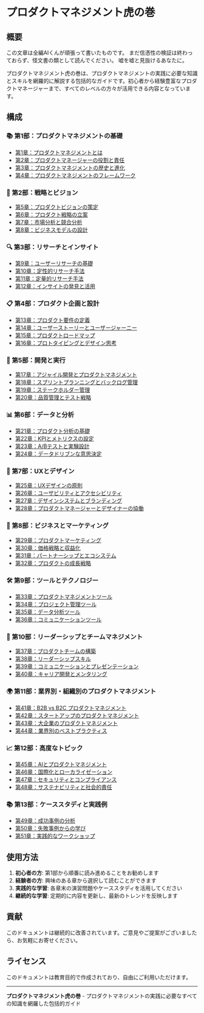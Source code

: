 # プロダクトマネジメント虎の巻

## 概要

この文章は全編AIくんが頑張って書いたものです。
まだ信憑性の検証は終わっておらず、怪文書の類として読んでください。
嘘を嘘と見抜けるあなたに。

プロダクトマネジメント虎の巻は、プロダクトマネジメントの実践に必要な知識とスキルを網羅的に解説する包括的なガイドです。初心者から経験豊富なプロダクトマネージャーまで、すべてのレベルの方々が活用できる内容となっています。

## 構成

### 📚 第1部：プロダクトマネジメントの基礎
- [第1章：プロダクトマネジメントとは](./01-fundamentals/01-what-is-product-management.md)
- [第2章：プロダクトマネージャーの役割と責任](./01-fundamentals/02-role-and-responsibilities.md)
- [第3章：プロダクトマネジメントの歴史と進化](./01-fundamentals/03-history-and-evolution.md)
- [第4章：プロダクトマネジメントのフレームワーク](./01-fundamentals/04-frameworks-and-methodologies.md)

### 🎯 第2部：戦略とビジョン
- [第5章：プロダクトビジョンの策定](./02-strategy/05-product-vision.md)
- [第6章：プロダクト戦略の立案](./02-strategy/06-product-strategy.md)
- [第7章：市場分析と競合分析](./02-strategy/07-market-and-competitive-analysis.md)
- [第8章：ビジネスモデルの設計](./02-strategy/08-business-model-design.md)

### 🔍 第3部：リサーチとインサイト
- [第9章：ユーザーリサーチの基礎](./03-research/09-user-research-basics.md)
- [第10章：定性的リサーチ手法](./03-research/10-qualitative-research.md)
- [第11章：定量的リサーチ手法](./03-research/11-quantitative-research.md)
- [第12章：インサイトの発見と活用](./03-research/12-insights-discovery.md)

### 📋 第4部：プロダクト企画と設計
- [第13章：プロダクト要件の定義](./04-planning/13-product-requirements.md)
- [第14章：ユーザーストーリーとユーザージャーニー](./04-planning/14-user-stories-and-journeys.md)
- [第15章：プロダクトロードマップ](./04-planning/15-product-roadmap.md)
- [第16章：プロトタイピングとデザイン思考](./04-planning/16-prototyping-and-design-thinking.md)

### 🚀 第5部：開発と実行
- [第17章：アジャイル開発とプロダクトマネジメント](./05-execution/17-agile-and-product-management.md)
- [第18章：スプリントプランニングとバックログ管理](./05-execution/18-sprint-planning-and-backlog.md)
- [第19章：ステークホルダー管理](./05-execution/19-stakeholder-management.md)
- [第20章：品質管理とテスト戦略](./05-execution/20-quality-management.md)

### 📊 第6部：データと分析
- [第21章：プロダクト分析の基礎](./06-analytics/21-product-analytics-basics.md)
- [第22章：KPIとメトリクスの設定](./06-analytics/22-kpis-and-metrics.md)
- [第23章：A/Bテストと実験設計](./06-analytics/23-ab-testing.md)
- [第24章：データドリブンな意思決定](./06-analytics/24-data-driven-decision-making.md)

### 🎨 第7部：UXとデザイン
- [第25章：UXデザインの原則](./07-ux-design/25-ux-design-principles.md)
- [第26章：ユーザビリティとアクセシビリティ](./07-ux-design/26-usability-and-accessibility.md)
- [第27章：デザインシステムとブランディング](./07-ux-design/27-design-systems.md)
- [第28章：プロダクトマネージャーとデザイナーの協働](./07-ux-design/28-pm-designer-collaboration.md)

### 💼 第8部：ビジネスとマーケティング
- [第29章：プロダクトマーケティング](./08-business/29-product-marketing.md)
- [第30章：価格戦略と収益化](./08-business/30-pricing-and-monetization.md)
- [第31章：パートナーシップとエコシステム](./08-business/31-partnerships-and-ecosystem.md)
- [第32章：プロダクトの成長戦略](./08-business/32-growth-strategy.md)

### 🛠️ 第9部：ツールとテクノロジー
- [第33章：プロダクトマネジメントツール](./09-tools/33-product-management-tools.md)
- [第34章：プロジェクト管理ツール](./09-tools/34-project-management-tools.md)
- [第35章：データ分析ツール](./09-tools/35-data-analytics-tools.md)
- [第36章：コミュニケーションツール](./09-tools/36-communication-tools.md)

### 👥 第10部：リーダーシップとチームマネジメント
- [第37章：プロダクトチームの構築](./10-leadership/37-building-product-teams.md)
- [第38章：リーダーシップスキル](./10-leadership/38-leadership-skills.md)
- [第39章：コミュニケーションとプレゼンテーション](./10-leadership/39-communication-and-presentation.md)
- [第40章：キャリア開発とメンタリング](./10-leadership/40-career-development.md)

### 🌍 第11部：業界別・組織別のプロダクトマネジメント
- [第41章：B2B vs B2C プロダクトマネジメント](./11-industry/41-b2b-vs-b2c.md)
- [第42章：スタートアップのプロダクトマネジメント](./11-industry/42-startup-product-management.md)
- [第43章：大企業のプロダクトマネジメント](./11-industry/43-enterprise-product-management.md)
- [第44章：業界別のベストプラクティス](./11-industry/44-industry-best-practices.md)

### 📈 第12部：高度なトピック
- [第45章：AIとプロダクトマネジメント](./12-advanced/45-ai-and-product-management.md)
- [第46章：国際化とローカライゼーション](./12-advanced/46-internationalization.md)
- [第47章：セキュリティとコンプライアンス](./12-advanced/47-security-and-compliance.md)
- [第48章：サステナビリティと社会的責任](./12-advanced/48-sustainability.md)

### 📚 第13部：ケーススタディと実践例
- [第49章：成功事例の分析](./13-case-studies/49-success-stories.md)
- [第50章：失敗事例からの学び](./13-case-studies/50-learning-from-failures.md)
- [第51章：実践的なワークショップ](./13-case-studies/51-practical-workshops.md)

## 使用方法

1. **初心者の方**: 第1部から順番に読み進めることをお勧めします
2. **経験者の方**: 興味のある章から選択して読むことができます
3. **実践的な学習**: 各章末の演習問題やケーススタディを活用してください
4. **継続的な学習**: 定期的に内容を更新し、最新のトレンドを反映します

## 貢献

このドキュメントは継続的に改善されています。ご意見やご提案がございましたら、お気軽にお寄せください。

## ライセンス

このドキュメントは教育目的で作成されており、自由にご利用いただけます。

---

**プロダクトマネジメント虎の巻** - プロダクトマネジメントの実践に必要なすべての知識を網羅した包括的ガイド 